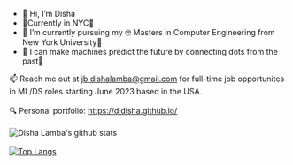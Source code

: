 - 👋 Hi, I’m Disha 
- 📍Currently in NYC🗽
- 🌱 I’m currently pursuing my 🤓 Masters in Computer Engineering from New York University💜
- 👀 I can make machines predict the future by connecting dots from the past👾


📫 Reach me out at jb.dishalamba@gmail.com for full-time job opportunites in ML/DS roles starting June 2023 based in the USA. 
<br>
<br>
🔍 Personal portfolio: https://dldisha.github.io/
<br>
<br>
![Disha Lamba's github stats](https://github-readme-stats.vercel.app/api?username=dldisha&show_icons=true&theme=onedark)
<br>
<br>
[![Top Langs](https://github-readme-stats.vercel.app/api/top-langs/?username=dldisha&layout=compact&hide=C++,C&theme=onedark)](https://github.com/dldisha/github-readme-stats)
<!---
dldisha/dldisha is a ✨ special ✨ repository because its `README.md` (this file) appears on your GitHub profile.
You can click the Preview link to take a look at your changes.
--->

